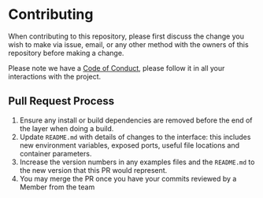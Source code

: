 # Contributing

When contributing to this repository, please first discuss the change you wish to make via issue, email, or any other method with the owners of this repository before making a change.

Please note we have a [Code of Conduct](CODE_OF_CONDUCT.md), please follow it in all your interactions with the project.

## Pull Request Process

1. Ensure any install or build dependencies are removed before the end of the layer when doing a build.
2. Update `README.md` with details of changes to the interface: this includes new environment variables, exposed ports, useful file locations and container parameters.
3. Increase the version numbers in any examples files and the `README.md` to the new version that this PR would represent.
4. You may merge the PR once you have your commits reviewed by a Member from the team
